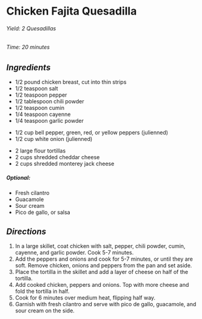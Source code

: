 # Chicken Fajita Quesadilla

######  Yield: 2 Quesadillas
######  Time:  20 minutes

##  *Ingredients*
- 1/2 pound chicken breast, cut into thin strips
- 1/2 teaspoon salt
- 1/2 teaspoon pepper
- 1/2 tablespoon chili powder
- 1/2 teaspoon cumin
- 1/4 teaspoon cayenne
- 1/4 teaspoon garlic powder
<!--  -->
- 1/2 cup bell pepper, green, red, or yellow peppers (julienned)
- 1/2 cup white onion (julienned)
<!--  -->
- 2 large flour tortillas
- 2 cups shredded cheddar cheese
- 2 cups shredded monterey jack cheese
##### Optional:
- Fresh cilantro
- Guacamole
- Sour cream
- Pico de gallo, or salsa

##  *Directions*
1. In a large skillet, coat chicken with salt, pepper, chili powder, cumin, cayenne, and garlic powder. Cook 5-7 minutes.
2. Add the peppers and onions and cook for 5-7 minutes, or until they are soft. Remove chicken, onions and peppers from the pan and set aside.
3. Place the tortilla in the skillet and add a layer of cheese on half of the tortilla.
4. Add cooked chicken, peppers and onions. Top with more cheese and fold the tortilla in half.
5. Cook for 6 minutes over medium heat, flipping half way.
6. Garnish with fresh cilantro and serve with pico de gallo, guacamole, and sour cream on the side.